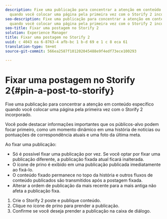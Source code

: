 ```yaml
---
description: Fixe uma publicação para concentrar a atenção em conteúdo específico
  quando você colocar uma página pela primeira vez com o Storify 2 incorporado.
seo-description: Fixe uma publicação para concentrar a atenção em conteúdo específico
  quando você colocar uma página pela primeira vez com o Storify 2 incorporado.
seo-title: Fixar uma postagem no Storify 2
solution: Experience Manager
title: Fixar uma postagem no Storify 2
uuid: c 4043 ea 6-8763-4 afb-bc 1 b-d 69 e 1 c 8 eca 61
translation-type: tm+mt
source-git-commit: 566ea2587f101202045488e9f4edf73ece100293

---
```



# Fixar uma postagem no Storify 2{#pin-a-post-to-storify}

Fixe uma publicação para concentrar a atenção em conteúdo específico quando você colocar uma página pela primeira vez com o Storify 2 incorporado.

Você pode destacar informações importantes que os públicos-alvo podem focar primeiro, como um momento dinâmico em uma história de notícias ou pontuações de correspondência atuais e uma foto da última meta.

Ao fixar uma publicação:

* Só é possível fixar uma publicação por vez. Se você optar por fixar uma publicação diferente, a publicação fixada atual ficará inalterada.
* O ícone de prino é exibido em uma publicação publicada imediatamente ao fixá-lo.
* O conteúdo fixado permanece no topo da história e outros fluxos de conteúdo publicados são transmitidos após a postagem fixada.
* Alterar a ordem de publicação da mais recente para a mais antiga não afeta a publicação fixa.

1. Crie o Storify 2 poste e publique conteúdo.
1. Clique no ícone de prino para prender a publicação.
1. Confirme se você deseja prender a publicação na caixa de diálogo.
